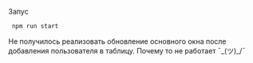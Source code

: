 Запус
```bash
 npm run start
```

Не получилось реализовать обновление основного окна после добавления пользователя в таблицу. Почему то не работает ¯\_(ツ)_/¯
